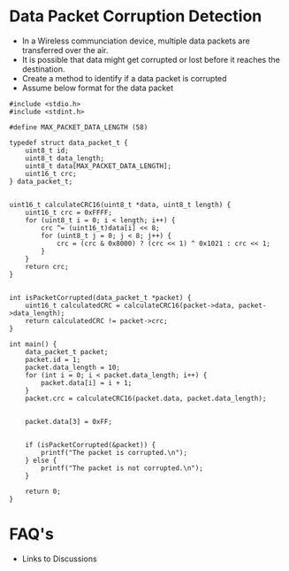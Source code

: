 # Data Packet Corruption Detection
* In a Wireless communciation device, multiple data packets are transferred over the air. 
* It is possible that data might get corrupted or lost before it reaches the destination.
* Create a method to identify if a data packet is corrupted
* Assume below format for the data packet

```
#include <stdio.h>
#include <stdint.h>

#define MAX_PACKET_DATA_LENGTH (58)

typedef struct data_packet_t {
    uint8_t id;
    uint8_t data_length;
    uint8_t data[MAX_PACKET_DATA_LENGTH];
    uint16_t crc;
} data_packet_t;


uint16_t calculateCRC16(uint8_t *data, uint8_t length) {
    uint16_t crc = 0xFFFF;
    for (uint8_t i = 0; i < length; i++) {
        crc ^= (uint16_t)data[i] << 8;
        for (uint8_t j = 0; j < 8; j++) {
            crc = (crc & 0x8000) ? (crc << 1) ^ 0x1021 : crc << 1;
        }
    }
    return crc;
}


int isPacketCorrupted(data_packet_t *packet) {
    uint16_t calculatedCRC = calculateCRC16(packet->data, packet->data_length);
    return calculatedCRC != packet->crc;
}

int main() {
    data_packet_t packet;
    packet.id = 1;
    packet.data_length = 10;
    for (int i = 0; i < packet.data_length; i++) {
        packet.data[i] = i + 1;
    }
    packet.crc = calculateCRC16(packet.data, packet.data_length);
    
    
    packet.data[3] = 0xFF;
    
    
    if (isPacketCorrupted(&packet)) {
        printf("The packet is corrupted.\n");
    } else {
        printf("The packet is not corrupted.\n");
    }
    
    return 0;
}

```
# FAQ's
* Links to Discussions
